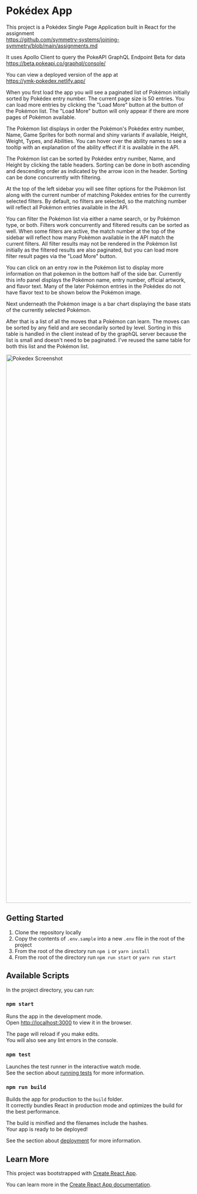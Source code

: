 # Pokédex App

This project is a Pokédex Single Page Application built in React for the assignment\
https://github.com/symmetry-systems/joining-symmetry/blob/main/assignments.md

It uses Apollo Client to query the PokeAPI GraphQL Endpoint Beta for data\
https://beta.pokeapi.co/graphql/console/

You can view a deployed version of the app at\
https://ymk-pokedex.netlify.app/


When you first load the app you will see a paginated list of Pokémon initially sorted by Pokédex entry number. The current page size is 50 entries. You can load more entries by clicking the "Load More" button at the button of the Pokémon list. The "Load More" button will only appear if there are more pages of Pokémon available.

The Pokémon list displays in order the Pokémon's Pokédex entry number, Name, Game Sprites for both normal and shiny variants if available, Height, Weight, Types, and Abilities. You can hover over the ability names to see a tooltip with an explanation of the ability effect if it is available in the API.

The Pokémon list can be sorted by Pokédex entry number, Name, and Height by clicking the table headers. Sorting can be done in both ascending and descending order as indicated by the arrow icon in the header. Sorting can be done concurrently with filtering.

At the top of the left sidebar you will see filter options for the Pokémon list along with the current number of matching Pokédex entries for the currently selected filters. By default, no filters are selected, so the matching number will reflect all Pokémon entries available in the API.

You can filter the Pokémon list via either a name search, or by Pokémon type, or both. Filters work concurrently and filtered results can be sorted as well. When some filters are active, the match number at the top of the sidebar will reflect how many Pokémon available in the API match the current filters. All filter results may not be rendered in the Pokémon list initially as the filtered results are also paginated, but you can load more filter result pages via the "Load More" button.

You can click on an entry row in the Pokémon list to display more information on that pokemon in the bottom half of the side bar. Currently this info panel displays the Pokémon name, entry number, official artwork, and flavor text. Many of the later Pokémon entries in the Pokédex do not have flavor text to be shown below the Pokémon image.

Next underneath the Pokémon image is a bar chart displaying the base stats of the currently selected Pokémon.

After that is a list of all the moves that a Pokémon can learn. The moves can be sorted by any field and are secondarily sorted by level. Sorting in this table is handled in the client instead of by the graphQL server because the list is small and doesn't need to be paginated. I've reused the same table for both this list and the Pokémon list.

<img width="1496" alt="Pokedex Screenshot" src="https://user-images.githubusercontent.com/20758953/219992179-ab4c497a-b11c-499b-a442-3d343729d424.png">

## Getting Started

1. Clone the repository locally
2. Copy the contents of `.env.sample` into a new `.env` file in the root of the project
3. From the root of the directory run `npm i` or `yarn install`
4. From the root of the directory run `npm run start` or `yarn run start`

## Available Scripts

In the project directory, you can run:

### `npm start`

Runs the app in the development mode.\
Open [http://localhost:3000](http://localhost:3000) to view it in the browser.

The page will reload if you make edits.\
You will also see any lint errors in the console.

### `npm test`

Launches the test runner in the interactive watch mode.\
See the section about [running tests](https://facebook.github.io/create-react-app/docs/running-tests) for more information.

### `npm run build`

Builds the app for production to the `build` folder.\
It correctly bundles React in production mode and optimizes the build for the best performance.

The build is minified and the filenames include the hashes.\
Your app is ready to be deployed!

See the section about [deployment](https://facebook.github.io/create-react-app/docs/deployment) for more information.

## Learn More

This project was bootstrapped with [Create React App](https://github.com/facebook/create-react-app).

You can learn more in the [Create React App documentation](https://facebook.github.io/create-react-app/docs/getting-started).

